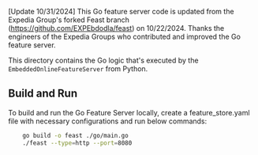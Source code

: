 [Update 10/31/2024] This Go feature server code is updated from the Expedia Group's forked Feast branch (https://github.com/EXPEbdodla/feast) on 10/22/2024. Thanks the engineers of the Expedia Groups who contributed and improved the Go feature server.  


This directory contains the Go logic that's executed by the `EmbeddedOnlineFeatureServer` from Python.

## Build and Run
To build and run the Go Feature Server locally, create a feature_store.yaml file with necessary configurations and run below commands:

```bash
    go build -o feast ./go/main.go
    ./feast --type=http --port=8080
```